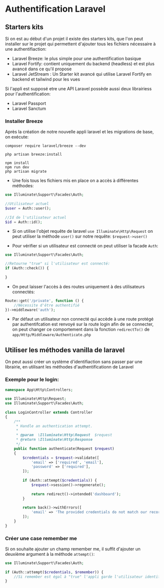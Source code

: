 # Authentification Laravel

## Starters kits
Si on est au début d'un projet il existe des starters kits, que l'on peut installer sur le projet qui permettent d'ajouter tous les fichiers nécessaire à une authentifiaction:
- Laravel Breeze: le plus simple pour une authentification basique
- Laravel Fortify: contient uniquement du backend (headless) et est plus avancé dans ce qu'il propose
- Laravel JetStream : Un Starter kit avancé qui utilise Laravel Fortify en backend et tailwind pour les vues

Si l'appli est supposé etre une API Laravel possède aussi deux librairiess pour l'authentification:
- Laravel Passport
- Laravel Sanctum

### Installer Breeze
Après la création de notre nouvelle appli laravel et les migrations de base, on exécute:
```
composer require laravel/breeze --dev

php artisan breeze:install
 
npm install
npm run dev
php artisan migrate
```

- Une fois tous les fichiers mis en place on a accès à différentes méthodes:
```php
use Illuminate\Support\Facades\Auth;
 
//Utilisateur actuel
$user = Auth::user();
 
//Id de l'utilisateur actuel
$id = Auth::id();
```

- Si on utilise l'objet requête de laravel ``use Illuminate\Http\Request`` on peut utiliser la méthode ``user()`` sur notre requête: ``$request->user()``

- Pour vérifier si un utilisateur est connecté on peut utiliser la facade ``Auth``:
```php
use Illuminate\Support\Facades\Auth;

//Retourne "true" si l'utilisateur est connecté: 
if (Auth::check()) {
    
}
```

- On peut laisser l'accès à des routes uniquement à des utilisateurs connectés:
```php
Route::get('/private', function () {
    //Nécessite d'être authentifié
})->middleware('auth');
```

- Par défaut un utilisateur non connecté qui accède à une route protégé par authentifcation est renvoyé sur la route login afin de se connecter, on peut changer ce comportement dans la fonction ``redirectTo()`` de ``app/Http/Middleware/Authenticate.php``

## Utiliser les méthodes vanilla de laravel
On peut aussi créer un système d'identifiaction sans passer par une librairie, en utilisant les méthodes d'authentificationn de Laravel

### Exemple pour le login:
```php
namespace App\Http\Controllers;
 
use Illuminate\Http\Request;
use Illuminate\Support\Facades\Auth;
 
class LoginController extends Controller
{
    /**
     * Handle an authentication attempt.
     *
     * @param  \Illuminate\Http\Request  $request
     * @return \Illuminate\Http\Response
     */
    public function authenticate(Request $request)
    {
        $credentials = $request->validate([
            'email' => ['required', 'email'],
            'password' => ['required'],
        ]);
 
        if (Auth::attempt($credentials)) {
            $request->session()->regenerate();
 
            return redirect()->intended('dashboard');
        }
 
        return back()->withErrors([
            'email' => 'The provided credentials do not match our records.',
        ]);
    }
}
```
### Créer une case remember me
Si on souhaite ajouter un champ remember me, il suffit d'ajouter un deuxième argument à la méthode ``attempt()``:
```php
use Illuminate\Support\Facades\Auth;
 
if (Auth::attempt($credentials, $remember)) {
    //Si remember est égal à "true" l'appli garde l'utilisateur identifié
}
```


 